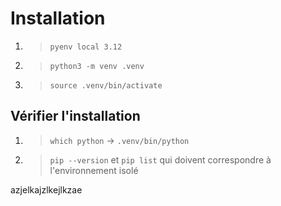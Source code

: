 # Installation

1. > `pyenv local 3.12`
2. > `python3 -m venv .venv`
3. > `source .venv/bin/activate`

## Vérifier l'installation

1. > `which python` -> `.venv/bin/python` 
2. > `pip --version` et `pip list` qui doivent correspondre à l'environnement isolé

azjelkajzlkejlkzae
